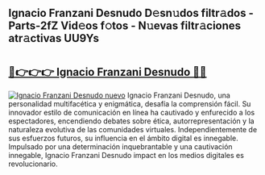 ## Ignacio Franzani Desnudo D𝚎sn𝚞dos filtr𝚊dos - Parts-2fZ Vid𝚎os f𝚘tos - N𝚞evas filtr𝚊ciones atr𝚊ctivas UU9Ys

# <h2><a href="http://mbatmwe.tromn.icu/?c=Ignacio+Franzani+Desnudo">🔗👉👉👉 Ignacio Franzani Desnudo 🔗🔗</a></h2>

[![Ignacio Franzani Desnudo nuevo](https://i.imgur.com/pEAQMta.gif)](http://mbatmwe.tromn.icu/?c=Ignacio+Franzani+Desnudo)
Ignacio Franzani Desnudo, una personalidad multifacética y enigmática, desafía la comprensión fácil. Su innovador estilo de comunicación en línea ha cautivado y enfurecido a los espectadores, encendiendo debates sobre ética, autorrepresentación y la naturaleza evolutiva de las comunidades virtuales. Independientemente de sus esfuerzos futuros, su influencia en el ámbito digital es innegable. Impulsado por una determinación inquebrantable y una cautivación innegable, Ignacio Franzani Desnudo impact en los medios digitales es revolucionario.
